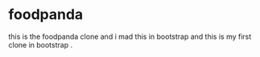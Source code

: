 # foodpanda
this is the foodpanda clone and i mad this in bootstrap and this is my first clone in bootstrap .
